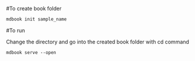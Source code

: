 #To create book folder 

```html
mdbook init sample_name
```

#To run 

Change the directory and go into the created book folder with cd command

```html
mdbook serve --open
```
